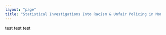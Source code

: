 ```yaml
---
layout: "page"
title: "Statistical Investigations Into Racism & Unfair Policing in Montgomery County, Maryland"
---
```



test test test
